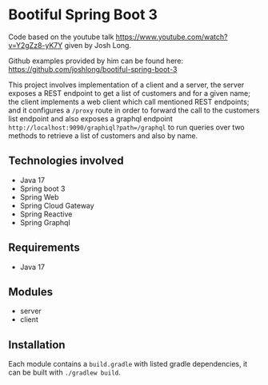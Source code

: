 # Bootiful Spring Boot 3

Code based on the youtube talk https://www.youtube.com/watch?v=Y2gZz8-yK7Y given by Josh Long.

Github examples provided by him can be found here: https://github.com/joshlong/bootiful-spring-boot-3

This project involves implementation of a client and a server, the server exposes a REST endpoint to 
get a list of customers and for a given name; the client implements a web client which call mentioned
REST endpoints; and it configures a `/proxy` route in order to forward the call to the customers list endpoint and
also exposes a graphql endpoint `http://localhost:9090/graphiql?path=/graphql` to run queries over two methods to 
retrieve a list of customers and also by name.

## Technologies involved

- Java 17
- Spring boot 3
- Spring Web
- Spring Cloud Gateway
- Spring Reactive
- Spring Graphql

## Requirements
- Java 17

## Modules

- server
- client

## Installation

Each module contains a `build.gradle` with listed gradle dependencies, it can be built with `./gradlew build`.